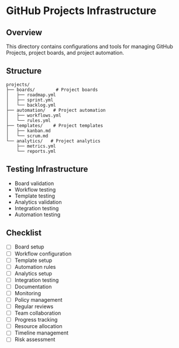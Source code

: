 # GitHub Projects Infrastructure

## Overview
This directory contains configurations and tools for managing GitHub Projects, project boards, and project automation.

## Structure
```
projects/
├── boards/        # Project boards
│   ├── roadmap.yml
│   ├── sprint.yml
│   └── backlog.yml
├── automation/   # Project automation
│   ├── workflows.yml
│   └── rules.yml
├── templates/    # Project templates
│   ├── kanban.md
│   └── scrum.md
└── analytics/   # Project analytics
    ├── metrics.yml
    └── reports.yml
```

## Testing Infrastructure
- Board validation
- Workflow testing
- Template testing
- Analytics validation
- Integration testing
- Automation testing

## Checklist
- [ ] Board setup
- [ ] Workflow configuration
- [ ] Template setup
- [ ] Automation rules
- [ ] Analytics setup
- [ ] Integration testing
- [ ] Documentation
- [ ] Monitoring
- [ ] Policy management
- [ ] Regular reviews
- [ ] Team collaboration
- [ ] Progress tracking
- [ ] Resource allocation
- [ ] Timeline management
- [ ] Risk assessment

